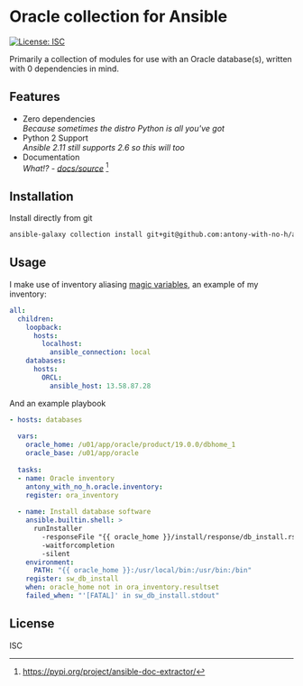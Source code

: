 # Oracle collection for Ansible

[![License: ISC](https://img.shields.io/badge/License-ISC-blue.svg)](https://opensource.org/licenses/ISC)

Primarily a collection of modules for use with an Oracle database(s), written with 0 dependencies in mind.

## Features

- Zero dependencies  
  *Because sometimes the distro Python is all you've got*
- Python 2 Support  
  *Ansible 2.11 still supports 2.6 so this will too*
- Documentation  
  *What!? - [docs/source](docs/source)* [^1]


## Installation

Install directly from git

```bash
ansible-galaxy collection install git+git@github.com:antony-with-no-h/ansible-db-oracle.git
```

## Usage

I make use of inventory aliasing [magic variables](https://docs.ansible.com/ansible/latest/reference_appendices/special_variables.html), an example of my inventory:

```yaml
all:
  children:
    loopback:
      hosts:
        localhost:
          ansible_connection: local
    databases:
      hosts:
        ORCL:
          ansible_host: 13.58.87.28
```

And an example playbook

```yaml
- hosts: databases
  
  vars:
    oracle_home: /u01/app/oracle/product/19.0.0/dbhome_1
    oracle_base: /u01/app/oracle
  
  tasks:
  - name: Oracle inventory
    antony_with_no_h.oracle.inventory:
    register: ora_inventory
  
  - name: Install database software
    ansible.builtin.shell: >
      runInstaller 
        -responseFile "{{ oracle_home }}/install/response/db_install.rsp"
        -waitforcompletion
        -silent
    environment:
      PATH: "{{ oracle_home }}:/usr/local/bin:/usr/bin:/bin"
    register: sw_db_install
    when: oracle_home not in ora_inventory.resultset
    failed_when: "'[FATAL]' in sw_db_install.stdout"
```

## License

ISC

[^1]: https://pypi.org/project/ansible-doc-extractor/